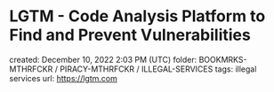 # LGTM - Code Analysis Platform to Find and Prevent Vulnerabilities

created: December 10, 2022 2:03 PM (UTC)
folder: BOOKMRKS-MTHRFCKR / PIRACY-MTHRFCKR / ILLEGAL-SERVICES
tags: illegal services
url: https://lgtm.com